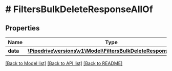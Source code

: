 # # FiltersBulkDeleteResponseAllOf

## Properties

Name | Type | Description | Notes
------------ | ------------- | ------------- | -------------
**data** | [**\Pipedrive\versions\v1\Model\FiltersBulkDeleteResponseAllOfData**](FiltersBulkDeleteResponseAllOfData.md) |  |

[[Back to Model list]](../../README.md#models) [[Back to API list]](../../README.md#endpoints) [[Back to README]](../../README.md)
